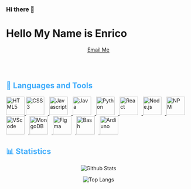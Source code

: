 ### Hi there 👋

<!--- Introduction --->
<h1>Hello My Name is Enrico</h1>

<div align="center">

[Email Me](mailto:ngenricok@gmail.com)

</div>

<br>
<br>

<!--- Language and Tools --->

<h2 style="color: #44AEFB">🔧 Languages and Tools</h2>

<a href="https://developer.mozilla.org/en-US/docs/Web/HTML" target="_blank" re="noreferrer">
        <img alt="HTML5" height="50px" style=" padding-right:10x;" src="https://cdn.jsdelivr.net/gh/devicons/devicon/icons/html5/html5-plain-wordmark.svg" />
</a>
<a href="https://developer.mozilla.org/en-US/docs/Web/CSS" target="_blank" re="noreferrer">
        <img alt="CSS3" height="50px" style=" padding-right:10px;" src="https://cdn.jsdelivr.net/gh/devicons/devicon/icons/css3/css3-plain-wordmark.svg" />
</a>
<a href="https://developer.mozilla.org/en-US/docs/Web/JavaScript" target="_blank" re="noreferrer">
        <img alt="Javascript" height="50px" style="padding-right:10px;" src="https://cdn.jsdelivr.net/gh/devicons/devicon/icons/javascript/javascript-original.svg" />
</a>
<a href="https://developer.mozilla.org/en-US/docs/Web/Java" target="_blank" re="noreferrer">
        <img alt="Java" height="50px" style=" padding-right:10px;" src="https://cdn.jsdelivr.net/gh/devicons/devicon/icons/java/java-original-wordmark.svg" />
</a>
<a href="https://developer.mozilla.org/en-US/docs/Web/JavaScript" target="_blank" re="noreferrer">
        <img alt="Python" height="50px" style=" padding-right:10px;" src="https://cdn.jsdelivr.net/gh/devicons/devicon/icons/python/python-original-wordmark.svg" />
</a>
<a href="https://developer.mozilla.org/en-US/docs/Web/JavaScript" target="_blank" re="noreferrer">
        <img alt="React" height="50px" style=" padding-right:10px;" src="https://cdn.jsdelivr.net/gh/devicons/devicon/icons/react/react-original-wordmark.svg" />
</a>
<a href="https://developer.mozilla.org/en-US/docs/Web/JavaScript" target="_blank" re="noreferrer">
        <img alt="Node.js" height="50px" style=" padding-right:10px;" src="https://cdn.jsdelivr.net/gh/devicons/devicon/icons/nodejs/nodejs-plain-wordmark.svg" />
</a>
<a href="https://developer.mozilla.org/en-US/docs/Web/JavaScript" target="_blank" re="noreferrer">
        <img alt="NPM" height="50px" style=" padding-right:10px;" src="https://cdn.jsdelivr.net/gh/devicons/devicon/icons/npm/npm-original-wordmark.svg" />
</a>
<a href="https://developer.mozilla.org/en-US/docs/Web/JavaScript" target="_blank" re="noreferrer">
        <img alt="VScode" height="50px" style=" padding-right:10px;" src="https://cdn.jsdelivr.net/gh/devicons/devicon/icons/vscode/vscode-original-wordmark.svg" />
</a>
<a href="https://developer.mozilla.org/en-US/docs/Web/JavaScript" target="_blank" re="noreferrer">
        <img alt="MongoDB" height="50px" style=" padding-right:10px;" src="https://cdn.jsdelivr.net/gh/devicons/devicon/icons/mongodb/mongodb-plain-wordmark.svg" />
</a>
<a href="https://developer.mozilla.org/en-US/docs/Web/JavaScript" target="_blank" re="noreferrer">
        <img alt="Figma" height="50px" style=" padding-right:10px;" src="https://cdn.jsdelivr.net/gh/devicons/devicon/icons/figma/figma-original.svg" />
</a>
<a href="https://developer.mozilla.org/en-US/docs/Web/JavaScript" target="_blank" re="noreferrer">
        <img alt="Bash" height="50px" style=" padding-right:10px;" src="https://cdn.jsdelivr.net/gh/devicons/devicon/icons/bash/bash-plain.svg" />
</a>
<a href="https://developer.mozilla.org/en-US/docs/Web/JavaScript" target="_blank" re="noreferrer">
        <img alt="Ardiuno" height="50px" style=" padding-right:10px;" src="https://cdn.jsdelivr.net/gh/devicons/devicon/icons/arduino/arduino-original-wordmark.svg" />
</a>

<!--- Statistics --->

<h2 style="color: #44AEFB">📊 Statistics</h2>
<div class = "stats" align="center">

<!-- Provided by: github.com/anuraghazra/github-readme-stats
--->

![Github Stats](https://github-readme-stats.vercel.app/api?username=Enrico-N&hide=stars&layout=compact&show_icon=true&theme=algolia&border_radius=20)

![Top Langs](https://github-readme-stats.vercel.app/api/top-langs/?username=Enrico-N&layout=compact&show_icon=true&theme=algolia&border_radius=20)

</div>

<!--
**Enrico-N/Enrico-N** is a ✨ _special_ ✨ repository because its `README.md` (this file) appears on your GitHub profile.

Here are some ideas to get you started:

- 🔭 I’m currently working on ...
- 🌱 I’m currently learning ...
- 👯 I’m looking to collaborate on ...
- 🤔 I’m looking for help with ...
- 💬 Ask me about ...
- 📫 How to reach me: ...
- 😄 Pronouns: ...
- ⚡ Fun fact: ...
  -->
